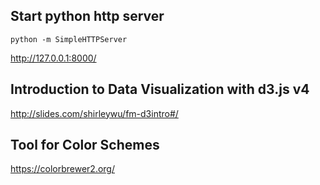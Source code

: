 ## Start python http server

```
python -m SimpleHTTPServer
```

http://127.0.0.1:8000/

## Introduction to Data Visualization with d3.js v4

http://slides.com/shirleywu/fm-d3intro#/

## Tool for Color Schemes

https://colorbrewer2.org/
